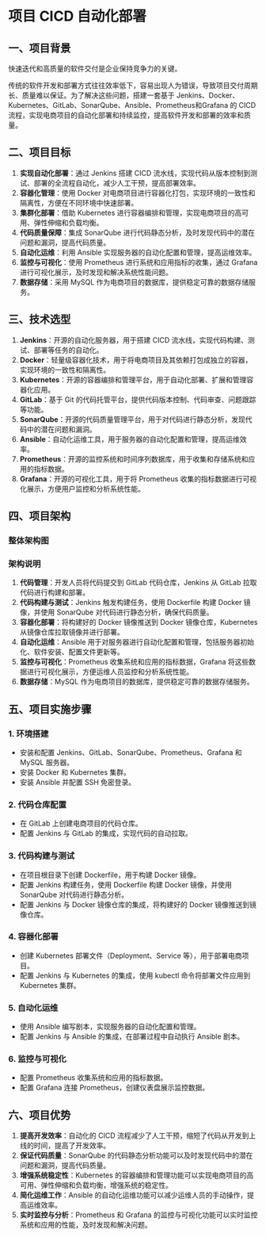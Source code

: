 # 项目 CICD 自动化部署

## 一、项目背景
快速迭代和高质量的软件交付是企业保持竞争力的关键。

传统的软件开发和部署方式往往效率低下，容易出现人为错误，导致项目交付周期长、质量难以保证。为了解决这些问题，搭建一套基于 Jenkins、Docker、Kubernetes、GitLab、SonarQube、Ansible、Prometheus和Grafana  的 CICD 流程，实现电商项目的自动化部署和持续监控，提高软件开发和部署的效率和质量。

## 二、项目目标
1. **实现自动化部署**：通过 Jenkins 搭建 CICD 流水线，实现代码从版本控制到测试、部署的全流程自动化，减少人工干预，提高部署效率。
2. **容器化管理**：使用 Docker 对电商项目进行容器化打包，实现环境的一致性和隔离性，方便在不同环境中快速部署。
3. **集群化部署**：借助 Kubernetes 进行容器编排和管理，实现电商项目的高可用、弹性伸缩和负载均衡。
4. **代码质量保障**：集成 SonarQube 进行代码静态分析，及时发现代码中的潜在问题和漏洞，提高代码质量。
5. **自动化运维**：利用 Ansible 实现服务器的自动化配置和管理，提高运维效率。
6. **监控与可视化**：使用 Prometheus 进行系统和应用指标的收集，通过 Grafana 进行可视化展示，及时发现和解决系统性能问题。
7. **数据存储**：采用 MySQL 作为电商项目的数据库，提供稳定可靠的数据存储服务。

## 三、技术选型
1. **Jenkins**：开源的自动化服务器，用于搭建 CICD 流水线，实现代码构建、测试、部署等任务的自动化。
2. **Docker**：轻量级容器化技术，用于将电商项目及其依赖打包成独立的容器，实现环境的一致性和隔离性。
3. **Kubernetes**：开源的容器编排和管理平台，用于自动化部署、扩展和管理容器化应用。
4. **GitLab**：基于 Git 的代码托管平台，提供代码版本控制、代码审查、问题跟踪等功能。
5. **SonarQube**：开源的代码质量管理平台，用于对代码进行静态分析，发现代码中的潜在问题和漏洞。
6. **Ansible**：自动化运维工具，用于服务器的自动化配置和管理，提高运维效率。
7. **Prometheus**：开源的监控系统和时间序列数据库，用于收集和存储系统和应用的指标数据。
8. **Grafana**：开源的可视化工具，用于将 Prometheus 收集的指标数据进行可视化展示，方便用户监控和分析系统性能。

## 四、项目架构
### 整体架构图





### 架构说明
1. **代码管理**：开发人员将代码提交到 GitLab 代码仓库，Jenkins 从 GitLab 拉取代码进行构建和部署。
2. **代码构建与测试**：Jenkins 触发构建任务，使用 Dockerfile 构建 Docker 镜像，并使用 SonarQube 对代码进行静态分析，确保代码质量。
3. **容器化部署**：将构建好的 Docker 镜像推送到 Docker 镜像仓库，Kubernetes 从镜像仓库拉取镜像并进行部署。
4. **自动化运维**：Ansible 用于对服务器进行自动化配置和管理，包括服务器初始化、软件安装、配置文件更新等。
5. **监控与可视化**：Prometheus 收集系统和应用的指标数据，Grafana 将这些数据进行可视化展示，方便运维人员监控和分析系统性能。
6. **数据存储**：MySQL 作为电商项目的数据库，提供稳定可靠的数据存储服务。

## 五、项目实施步骤

### 1. 环境搭建
- 安装和配置 Jenkins、GitLab、SonarQube、Prometheus、Grafana 和 MySQL 服务器。
- 安装 Docker 和 Kubernetes 集群。
- 安装 Ansible 并配置 SSH 免密登录。

### 2. 代码仓库配置 
- 在 GitLab 上创建电商项目的代码仓库。
- 配置 Jenkins 与 GitLab 的集成，实现代码的自动拉取。

### 3. 代码构建与测试
- 在项目根目录下创建 Dockerfile，用于构建 Docker 镜像。
- 配置 Jenkins 构建任务，使用 Dockerfile 构建 Docker 镜像，并使用 SonarQube 对代码进行静态分析。
- 配置 Jenkins 与 Docker 镜像仓库的集成，将构建好的 Docker 镜像推送到镜像仓库。

### 4. 容器化部署
- 创建 Kubernetes 部署文件（Deployment、Service 等），用于部署电商项目。
- 配置 Jenkins 与 Kubernetes 的集成，使用 kubectl 命令将部署文件应用到 Kubernetes 集群。

### 5. 自动化运维
- 使用 Ansible 编写剧本，实现服务器的自动化配置和管理。
- 配置 Jenkins 与 Ansible 的集成，在部署过程中自动执行 Ansible 剧本。

### 6. 监控与可视化
- 配置 Prometheus 收集系统和应用的指标数据。
- 配置 Grafana 连接 Prometheus，创建仪表盘展示监控数据。

## 六、项目优势
1. **提高开发效率**：自动化的 CICD 流程减少了人工干预，缩短了代码从开发到上线的时间，提高了开发效率。
2. **保证代码质量**：SonarQube 的代码静态分析功能可以及时发现代码中的潜在问题和漏洞，提高代码质量。
3. **增强系统稳定性**：Kubernetes 的容器编排和管理功能可以实现电商项目的高可用、弹性伸缩和负载均衡，增强系统的稳定性。
4. **简化运维工作**：Ansible 的自动化运维功能可以减少运维人员的手动操作，提高运维效率。
5. **实时监控与分析**：Prometheus 和 Grafana 的监控与可视化功能可以实时监控系统和应用的性能，及时发现和解决问题。
